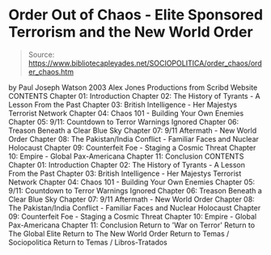 # Order Out of Chaos - Elite Sponsored Terrorism and the New World Order

> Source: https://www.bibliotecapleyades.net/SOCIOPOLITICA/order_chaos/order_chaos.htm

by Paul Joseph Watson
2003 Alex Jones Productions
from Scribd Website
CONTENTS Chapter 01: Introduction Chapter 02: The History of Tyrants - A Lesson From the Past Chapter 03: British Intelligence - Her Majestys Terrorist Network Chapter 04: Chaos 101 - Building Your Own Enemies Chapter 05: 9/11: Countdown to Terror Warnings Ignored Chapter 06: Treason Beneath a Clear Blue Sky Chapter 07: 9/11 Aftermath - New World Order Chapter 08: The Pakistan/India Conflict - Familiar Faces and Nuclear Holocaust Chapter 09: Counterfeit Foe - Staging a Cosmic Threat Chapter 10: Empire - Global Pax-Americana Chapter 11: Conclusion
CONTENTS
Chapter 01: Introduction
Chapter 02: The History of Tyrants - A Lesson From the Past
Chapter 03: British Intelligence - Her Majestys Terrorist Network
Chapter 04: Chaos 101 - Building Your Own Enemies
Chapter 05: 9/11: Countdown to Terror Warnings Ignored
Chapter 06: Treason Beneath a Clear Blue Sky
Chapter 07: 9/11 Aftermath - New World Order
Chapter 08: The Pakistan/India Conflict - Familiar Faces and Nuclear Holocaust
Chapter 09: Counterfeit Foe - Staging a Cosmic Threat
Chapter 10: Empire - Global Pax-Americana
Chapter 11: Conclusion
Return to 'War on Terror'
Return to The Global Elite
Return to The New World Order
Return to Temas / Sociopolitica
Return to Temas / Libros-Tratados
